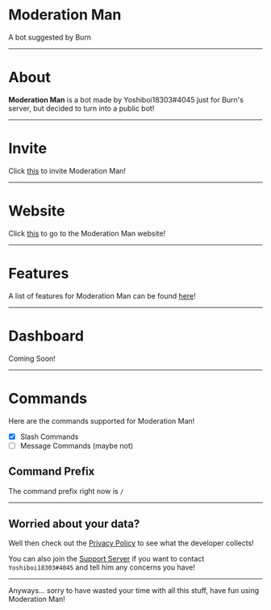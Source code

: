 # Moderation Man

A bot suggested by Burn

---

# About

**Moderation Man** is a bot made by Yoshiboi18303#4045 just for Burn's server, but decided to turn into a public bot!

---

# Invite

Click [this](https://discord.com/api/oauth2/authorize?client_id=891070722074611742&permissions=8&scope=bot%20applications.commands) to invite Moderation Man!

---

# Website

Click [this](https://moderation-man.ml) to go to the Moderation Man website!

---

# Features

A list of features for Moderation Man can be found [here](https://moderation-man.ml/features)!

---

# Dashboard

Coming Soon!

---

# Commands

Here are the commands supported for Moderation Man!

- [x] Slash Commands
- [ ] Message Commands (maybe not)

## Command Prefix

The command prefix right now is `/`

---

## Worried about your data?

Well then check out the [Privacy Policy](https://github.com/Yoshiboi18303/Moderation-Man/blob/main/PRIVACY.md) to see what the developer collects!

You can also join the [Support Server](https://discord.gg/nv4pyCXBnr) if you want to contact `Yoshiboi18303#4045` and tell him any concerns you have!

---

Anyways... sorry to have wasted your time with all this stuff, have fun using Moderation Man!
